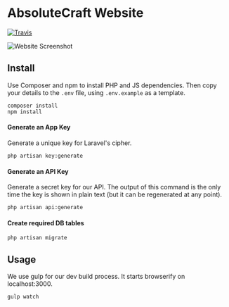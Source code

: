 # AbsoluteCraft Website

[![Travis](https://img.shields.io/travis/AbsoluteCraft/Website.svg?style=flat-square)](https://travis-ci.org/AbsoluteCraft/Website)

![Website Screenshot](http://i.imgur.com/WTe7qFZ.png)

## Install

Use Composer and npm to install PHP and JS dependencies. Then copy your details to the `.env` file, using `.env.example` as a template.

```
composer install
npm install
```

#### Generate an App Key

Generate a unique key for Laravel's cipher.

```
php artisan key:generate
```

#### Generate an API Key

Generate a secret key for our API. The output of this command is the only time the key is shown in plain text (but it can be regenerated at any point).

```
php artisan api:generate
```

#### Create required DB tables

```
php artisan migrate 
```

## Usage

We use gulp for our dev build process. It starts browserify on localhost:3000.

```
gulp watch
```

